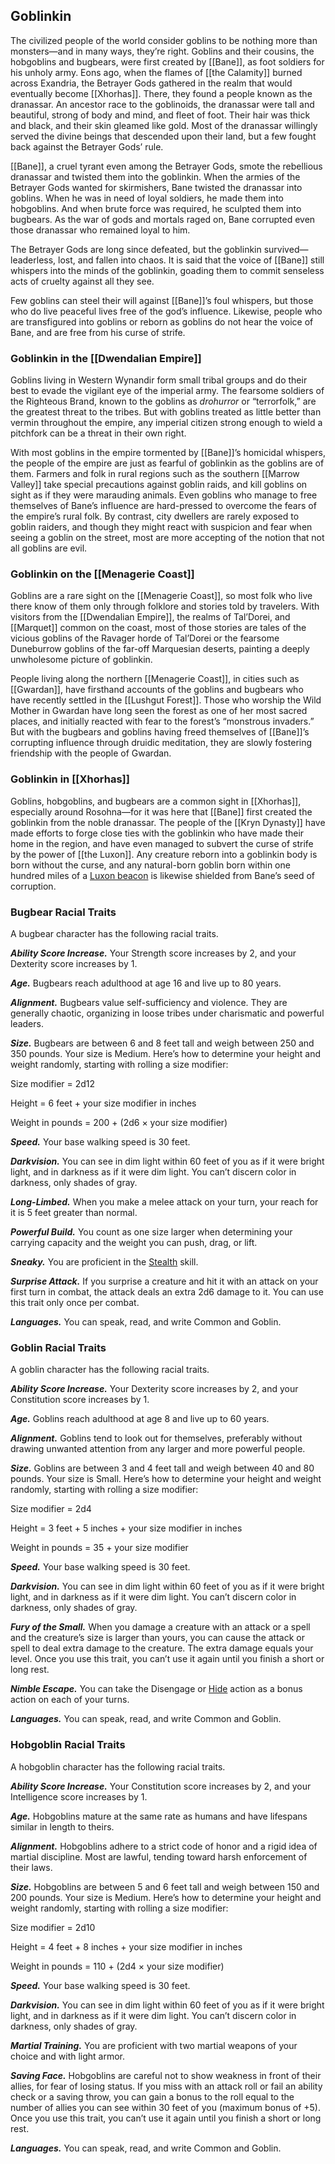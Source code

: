 ## Goblinkin

The civilized people of the world consider goblins to be nothing more than monsters—and in many ways, they’re right. Goblins and their cousins, the hobgoblins and bugbears, were first created by [[Bane]], as foot soldiers for his unholy army. Eons ago, when the flames of [[the Calamity]] burned across Exandria, the Betrayer Gods gathered in the realm that would eventually become [[Xhorhas]]. There, they found a people known as the dranassar. An ancestor race to the goblinoids, the dranassar were tall and beautiful, strong of body and mind, and fleet of foot. Their hair was thick and black, and their skin gleamed like gold. Most of the dranassar willingly served the divine beings that descended upon their land, but a few fought back against the Betrayer Gods’ rule.

[[Bane]], a cruel tyrant even among the Betrayer Gods, smote the rebellious dranassar and twisted them into the goblinkin. When the armies of the Betrayer Gods wanted for skirmishers, Bane twisted the dranassar into goblins. When he was in need of loyal soldiers, he made them into hobgoblins. And when brute force was required, he sculpted them into bugbears. As the war of gods and mortals raged on, Bane corrupted even those dranassar who remained loyal to him.

The Betrayer Gods are long since defeated, but the goblinkin survived—leaderless, lost, and fallen into chaos. It is said that the voice of [[Bane]] still whispers into the minds of the goblinkin, goading them to commit senseless acts of cruelty against all they see.

Few goblins can steel their will against [[Bane]]’s foul whispers, but those who do live peaceful lives free of the god’s influence. Likewise, people who are transfigured into goblins or reborn as goblins do not hear the voice of Bane, and are free from his curse of strife.

### Goblinkin in the [[Dwendalian Empire]]

Goblins living in Western Wynandir form small tribal groups and do their best to evade the vigilant eye of the imperial army. The fearsome soldiers of the Righteous Brand, known to the goblins as _drohurror_ or “terrorfolk,” are the greatest threat to the tribes. But with goblins treated as little better than vermin throughout the empire, any imperial citizen strong enough to wield a pitchfork can be a threat in their own right.

With most goblins in the empire tormented by [[Bane]]’s homicidal whispers, the people of the empire are just as fearful of goblinkin as the goblins are of them. Farmers and folk in rural regions such as the southern [[Marrow Valley]] take special precautions against goblin raids, and kill goblins on sight as if they were marauding animals. Even goblins who manage to free themselves of Bane’s influence are hard-pressed to overcome the fears of the empire’s rural folk. By contrast, city dwellers are rarely exposed to goblin raiders, and though they might react with suspicion and fear when seeing a goblin on the street, most are more accepting of the notion that not all goblins are evil.

### Goblinkin on the [[Menagerie Coast]]

Goblins are a rare sight on the [[Menagerie Coast]], so most folk who live there know of them only through folklore and stories told by travelers. With visitors from the [[Dwendalian Empire]], the realms of Tal’Dorei, and [[Marquet]] common on the coast, most of those stories are tales of the vicious goblins of the Ravager horde of Tal’Dorei or the fearsome Duneburrow goblins of the far-off Marquesian deserts, painting a deeply unwholesome picture of goblinkin.

People living along the northern [[Menagerie Coast]], in cities such as [[Gwardan]], have firsthand accounts of the goblins and bugbears who have recently settled in the [[Lushgut Forest]]. Those who worship the Wild Mother in Gwardan have long seen the forest as one of her most sacred places, and initially reacted with fear to the forest’s “monstrous invaders.” But with the bugbears and goblins having freed themselves of [[Bane]]’s corrupting influence through druidic meditation, they are slowly fostering friendship with the people of Gwardan.

### Goblinkin in [[Xhorhas]]

Goblins, hobgoblins, and bugbears are a common sight in [[Xhorhas]], especially around Rosohna—for it was here that [[Bane]] first created the goblinkin from the noble dranassar. The people of the [[Kryn Dynasty]] have made efforts to forge close ties with the goblinkin who have made their home in the region, and have even managed to subvert the curse of strife by the power of [[the Luxon]]. Any creature reborn into a goblinkin body is born without the curse, and any natural-born goblin born within one hundred miles of a [Luxon beacon](https://www.dndbeyond.com/magic-items/luxon-beacon) is likewise shielded from Bane’s seed of corruption.

### Bugbear Racial Traits

A bugbear character has the following racial traits.

_**Ability Score Increase.**_ Your Strength score increases by 2, and your Dexterity score increases by 1.

_**Age.**_ Bugbears reach adulthood at age 16 and live up to 80 years.

_**Alignment.**_ Bugbears value self-sufficiency and violence. They are generally chaotic, organizing in loose tribes under charismatic and powerful leaders.

_**Size.**_ Bugbears are between 6 and 8 feet tall and weigh between 250 and 350 pounds. Your size is Medium. Here’s how to determine your height and weight randomly, starting with rolling a size modifier:

Size modifier = 2d12

Height = 6 feet + your size modifier in inches

Weight in pounds = 200 + (2d6 × your size modifier)

_**Speed.**_ Your base walking speed is 30 feet.

_**Darkvision.**_ You can see in dim light within 60 feet of you as if it were bright light, and in darkness as if it were dim light. You can’t discern color in darkness, only shades of gray.

_**Long-Limbed.**_ When you make a melee attack on your turn, your reach for it is 5 feet greater than normal.

_**Powerful Build.**_ You count as one size larger when determining your carrying capacity and the weight you can push, drag, or lift.

_**Sneaky.**_ You are proficient in the [Stealth](https://www.dndbeyond.com/compendium/rules/basic-rules/using-ability-scores#Stealth) skill.

_**Surprise Attack.**_ If you surprise a creature and hit it with an attack on your first turn in combat, the attack deals an extra 2d6 damage to it. You can use this trait only once per combat.

_**Languages.**_ You can speak, read, and write Common and Goblin.

### Goblin Racial Traits

A goblin character has the following racial traits.

_**Ability Score Increase.**_ Your Dexterity score increases by 2, and your Constitution score increases by 1.

_**Age.**_ Goblins reach adulthood at age 8 and live up to 60 years.

_**Alignment.**_ Goblins tend to look out for themselves, preferably without drawing unwanted attention from any larger and more powerful people.

_**Size.**_ Goblins are between 3 and 4 feet tall and weigh between 40 and 80 pounds. Your size is Small. Here’s how to determine your height and weight randomly, starting with rolling a size modifier:

Size modifier = 2d4

Height = 3 feet + 5 inches + your size modifier in inches

Weight in pounds = 35 + your size modifier

_**Speed.**_ Your base walking speed is 30 feet.

_**Darkvision.**_ You can see in dim light within 60 feet of you as if it were bright light, and in darkness as if it were dim light. You can’t discern color in darkness, only shades of gray.

_**Fury of the Small.**_ When you damage a creature with an attack or a spell and the creature’s size is larger than yours, you can cause the attack or spell to deal extra damage to the creature. The extra damage equals your level. Once you use this trait, you can’t use it again until you finish a short or long rest.

_**Nimble Escape.**_ You can take the Disengage or [Hide](https://www.dndbeyond.com/compendium/rules/basic-rules/combat#Hide) action as a bonus action on each of your turns.

_**Languages.**_ You can speak, read, and write Common and Goblin.

### Hobgoblin Racial Traits

A hobgoblin character has the following racial traits.

_**Ability Score Increase.**_ Your Constitution score increases by 2, and your Intelligence score increases by 1.

_**Age.**_ Hobgoblins mature at the same rate as humans and have lifespans similar in length to theirs.

_**Alignment.**_ Hobgoblins adhere to a strict code of honor and a rigid idea of martial discipline. Most are lawful, tending toward harsh enforcement of their laws.

_**Size.**_ Hobgoblins are between 5 and 6 feet tall and weigh between 150 and 200 pounds. Your size is Medium. Here’s how to determine your height and weight randomly, starting with rolling a size modifier:

Size modifier = 2d10

Height = 4 feet + 8 inches + your size modifier in inches

Weight in pounds = 110 + (2d4 × your size modifier)

_**Speed.**_ Your base walking speed is 30 feet.

_**Darkvision.**_ You can see in dim light within 60 feet of you as if it were bright light, and in darkness as if it were dim light. You can’t discern color in darkness, only shades of gray.

_**Martial Training.**_ You are proficient with two martial weapons of your choice and with light armor.

_**Saving Face.**_ Hobgoblins are careful not to show weakness in front of their allies, for fear of losing status. If you miss with an attack roll or fail an ability check or a saving throw, you can gain a bonus to the roll equal to the number of allies you can see within 30 feet of you (maximum bonus of +5). Once you use this trait, you can’t use it again until you finish a short or long rest.

_**Languages.**_ You can speak, read, and write Common and Goblin.